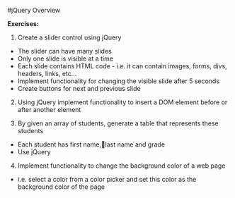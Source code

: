 #jQuery Overview

**Exercises:**

01. Create a slider control using jQuery
 * The slider can have many slides
 * Only one slide is visible at a time
 * Each slide contains HTML code - i.e. it can contain images, forms, divs, headers, links, etc…
 * Implement functionality for changing the visible slide after 5 seconds
 * Create buttons for next and previous slide

02. Using jQuery implement functionality to insert a DOM element before or after another element

03. By given an array of students, generate a table that represents these students
 * Each student has first name,last name and grade
 * Use jQuery

04. Implement functionality to change the background color of a web page
 * i.e. select a color from a color picker and set this color as the background color of the page
